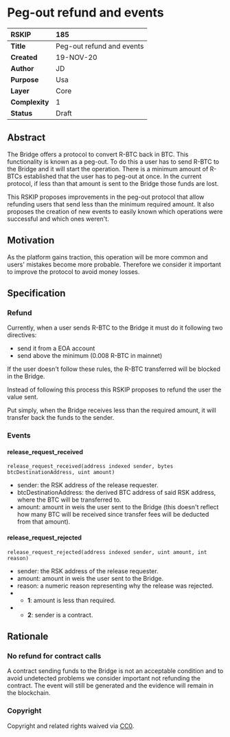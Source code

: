# Peg-out refund and events

|RSKIP          |185           |
| :------------ |:-------------|
|**Title**      |Peg-out refund and events |
|**Created**    |19-NOV-20 |
|**Author**     |JD |
|**Purpose**    |Usa |
|**Layer**      |Core |
|**Complexity** |1 |
|**Status**     |Draft |

## Abstract

The Bridge offers a protocol to convert R-BTC back in BTC. This functionality is known as a peg-out.
To do this a user has to send R-BTC to the Bridge and it will start the operation. There is a minimum amount of R-BTCs established that the user has to peg-out at once. In the current protocol, if less than that amount is sent to the Bridge those funds are lost.

This RSKIP proposes improvements in the peg-out protocol that allow refunding users that send less than the minimum required amount. It also proposes the creation of new events to easily known which operations were successful and which ones weren't.

## Motivation

As the platform gains traction, this operation will be more common and users' mistakes become more probable. Therefore we consider it important to improve the protocol to avoid money losses.

## Specification

### Refund

Currently, when a user sends R-BTC to the Bridge it must do it following two directives:
- send it from a EOA account
- send above the minimum (0.008 R-BTC in mainnet)

If the user doesn't follow these rules, the R-BTC transferred will be blocked in the Bridge.

Instead of following this process this RSKIP proposes to refund the user the value sent.

Put simply, when the Bridge receives less than the required amount, it will transfer back the funds to the sender.

### Events

#### release_request_received

```
release_request_received(address indexed sender, bytes btcDestinationAddress, uint amount)
```

- sender: the RSK address of the release requester.
- btcDestinationAddress: the derived BTC address of said RSK address, where the BTC will be transferred to.
- amount: amount in weis the user sent to the Bridge (this doesn't reflect how many BTC will be received since transfer fees will be deducted from that amount).

#### release_request_rejected

```
release_request_rejected(address indexed sender, uint amount, int reason)
```

- sender: the RSK address of the release requester.
- amount: amount in weis the user sent to the Bridge.
- reason: a numeric reason representing why the release was rejected.
- - **1**: amount is less than required.
- - **2**: sender is a contract.

## Rationale

### No refund for contract calls

A contract sending funds to the Bridge is not an acceptable condition and to avoid undetected problems we consider important not refunding the contract. The event will still be generated and the evidence will remain in the blockchain.

### Copyright

Copyright and related rights waived via [CC0](https://creativecommons.org/publicdomain/zero/1.0/).
